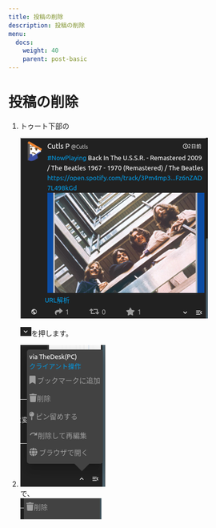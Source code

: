 ```yaml
---
title: 投稿の削除
description: 投稿の削除
menu:
  docs:
    weight: 40
    parent: post-basic
---
```


# 投稿の削除

1. トゥート下部の  

   ![toottl1](https://raw.githubusercontent.com/cutls/TheDeskDocs/master/media/toottl1.png)  

   ![toottl15](https://raw.githubusercontent.com/cutls/TheDeskDocs/master/media/toottl15.png)を押します。

2. ![toottl28](https://raw.githubusercontent.com/cutls/TheDeskDocs/master/media/toottl28.png)  
で、  
![toottl17](https://raw.githubusercontent.com/cutls/TheDeskDocs/master/media/toottl17.png) 